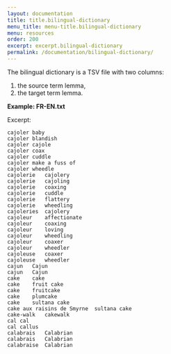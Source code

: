 ```yaml
---
layout: documentation
title: title.bilingual-dictionary
menu_title: menu-title.bilingual-dictionary
menu: resources
order: 200
excerpt: excerpt.bilingual-dictionary
permalink: /documentation/bilingual-dictionary/
---
```


The bilingual dictionary is a TSV file with two columns:

 1. the source term lemma,  
 1. the target term lemma.


**Example: FR-EN.txt**

Excerpt:

```
cajoler	baby
cajoler	blandish
cajoler	cajole
cajoler	coax
cajoler	cuddle
cajoler	make a fuss of
cajoler	wheedle
cajolerie	cajolery
cajolerie	cajoling
cajolerie	coaxing
cajolerie	cuddle
cajolerie	flattery
cajolerie	wheedling
cajoleries	cajolery
cajoleur	affectionate
cajoleur	coaxing
cajoleur	loving
cajoleur	wheedling
cajoleur	coaxer
cajoleur	wheedler
cajoleuse	coaxer
cajoleuse	wheedler
cajun	Cajun
cajun	Cajun
cake	cake
cake	fruit cake
cake	fruitcake
cake	plumcake
cake	sultana cake
cake aux raisins de Smyrne	sultana cake
cake-walk	cakewalk
cal	cal
cal	callus
calabrais	Calabrian
calabrais	Calabrian
calabraise	Calabrian
```
